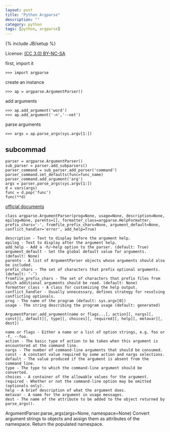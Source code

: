 ```yaml
---
layout: post
title: "Python Argparse"
description: ""
category: python
tags: [python, argparse]
---
```

{% include JB/setup %}


License: [(CC 3.0) BY-NC-SA](http://creativecommons.org/licenses/by-nc-sa/3.0/)

first, import it

    >>> import argparse

create an instance

    >>> ap = argparse.ArgumentParser()

add arguments

    >>> ap.add_argument('word')
    >>> ap.add_argument('-n','--net')

parse arguments

    >>> args = ap.parse_args(sys.argv[1:])

## subcommad

    parser = argparse.ArgumentParser()
    sub_parser = parser.add_subparsers()
    parser_command = sub_parser.add_parser('command')
    parser_command.set_defaults(func=func_name)
    parser_command.add_argument('arg')
    args = parser.parse_args(sys.argv[1:])
    d = vars(args)
    func = d.pop('func')
    func(**d)


[official documents](http://docs.python.org/2/library/argparse)

`class argparse.ArgumentParser(prog=None, usage=None, description=None, epilog=None, parents=[], formatter_class=argparse.HelpFormatter, prefix_chars='-', fromfile_prefix_chars=None, argument_default=None, conflict_handler='error', add_help=True)`

    description - Text to display before the argument help.
    epilog - Text to display after the argument help.
    add_help - Add a -h/–help option to the parser. (default: True)
    argument_default - Set the global default value for arguments. (default: None)
    parents - A list of ArgumentParser objects whose arguments should also be included.
    prefix_chars - The set of characters that prefix optional arguments. (default: ‘-‘)
    fromfile_prefix_chars - The set of characters that prefix files from which additional arguments should be read. (default: None)
    formatter_class - A class for customizing the help output.
    conflict_handler - Usually unnecessary, defines strategy for resolving conflicting optionals.
    prog - The name of the program (default: sys.argv[0])
    usage - The string describing the program usage (default: generated)

`ArgumentParser.add_argument(name or flags...[, action][, nargs][, const][, default][, type][, choices][, required][, help][, metavar][, dest])`

    name or flags - Either a name or a list of option strings, e.g. foo or -f, --foo.
    action - The basic type of action to be taken when this argument is encountered at the command line.
    nargs - The number of command-line arguments that should be consumed.
    const - A constant value required by some action and nargs selections.
    default - The value produced if the argument is absent from the command line.
    type - The type to which the command-line argument should be converted.
    choices - A container of the allowable values for the argument.
    required - Whether or not the command-line option may be omitted (optionals only).
    help - A brief description of what the argument does.
    metavar - A name for the argument in usage messages.
    dest - The name of the attribute to be added to the object returned by parse_args().

ArgumentParser.parse_args(args=None, namespace=None)
    Convert argument strings to objects and assign them as attributes of the namespace. Return the populated namespace.
